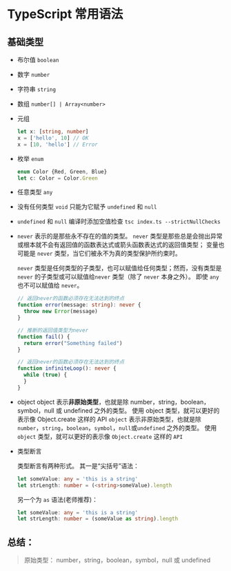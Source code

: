 # TypeScript 常用语法

## 基础类型

* 布尔值 `boolean`

* 数字 `number`

* 字符串 `string`

* 数组 `number[] | Array<number>`

* 元组

  ```typescript
  let x: [string, number]
  x = ['hello', 10] // OK
  x = [10, 'hello'] // Error
  ```

* 枚举 `enum`

  ```typescript
  enum Color {Red, Green, Blue}
  let c: Color = Color.Green
  ```

* 任意类型 `any`

* 没有任何类型 `void`
  只能为它赋予 `undefined` 和 `null`

* `undefined` 和 `null`
  编译时添加空值检查 `tsc index.ts --strictNullChecks`

* `never`
  表示的是那些永不存在的值的类型。 `never` 类型是那些总是会抛出异常或根本就不会有返回值的函数表达式或箭头函数表达式的返回值类型； 变量也可能是 `never` 类型，当它们被永不为真的类型保护所约束时。

  `never` 类型是任何类型的子类型，也可以赋值给任何类型；然而，没有类型是 `never` 的子类型或可以赋值给`never` 类型（除了 `never` 本身之外）。 即使 `any` 也不可以赋值给 `never`。

  ```typescript
  // 返回never的函数必须存在无法达到的终点
  function error(message: string): never {
    throw new Error(message)
  }

  // 推断的返回值类型为never
  function fail() {
    return error("Something failed")
  }

  // 返回never的函数必须存在无法达到的终点
  function infiniteLoop(): never {
    while (true) {
    }
  }
  ```

* object
  object 表示**非原始类型**，也就是除 number，string，boolean，symbol，null 或 undefined 之外的类型。
  使用 object 类型，就可以更好的表示像 Object.create 这样的 API
  `object` 表示非原始类型，也就是除 `number`，`string`，`boolean`，`symbol`，`null`或`undefined` 之外的类型。
  使用 `object` 类型，就可以更好的表示像 `Object.create` 这样的 `API`

* 类型断言

  类型断言有两种形式。 其一是“尖括号”语法：

  ```typescript
  let someValue: any = 'this is a string'
  let strLength: number = (<string>someValue).length
  ```

  另一个为 `as` 语法(老师推荐)：

  ```typescript
  let someValue: any = 'this is a string'
  let strLength: number = (someValue as string).length
  ```

## **总结**：

> 原始类型： number，string，boolean，symbol，null 或 undefined
